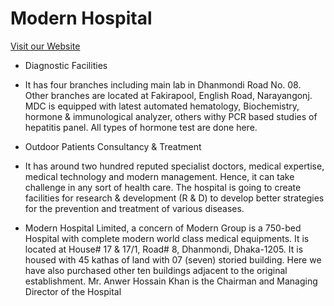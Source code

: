 # Modern Hospital

[Visit our Website](https://health-care-service-for-all.web.app/)

- Diagnostic Facilities
- It has four branches including main lab in Dhanmondi Road No. 08. Other branches are located at Fakirapool, English Road, Narayangonj. MDC is equipped with latest automated hematology, Biochemistry, hormone & immunological analyzer, others withy PCR based studies of hepatitis panel. All types of hormone test are done here.
- Outdoor Patients Consultancy & Treatment
- It has around two hundred reputed specialist doctors, medical expertise, medical technology and modern management. Hence, it can take challenge in any sort of health care. The hospital is going to create facilities for research & development (R & D) to develop better strategies for the prevention and treatment of various diseases.

- Modern Hospital Limited, a concern of Modern Group is a 750-bed Hospital with complete modern world class medical equipments. It is located at House# 17 & 17/1, Road# 8, Dhanmondi, Dhaka-1205. It is housed with 45 kathas of land with 07 (seven) storied building. Here we have also purchased other ten buildings adjacent to the original establishment. Mr. Anwer Hossain Khan is the Chairman and Managing Director of the Hospital
